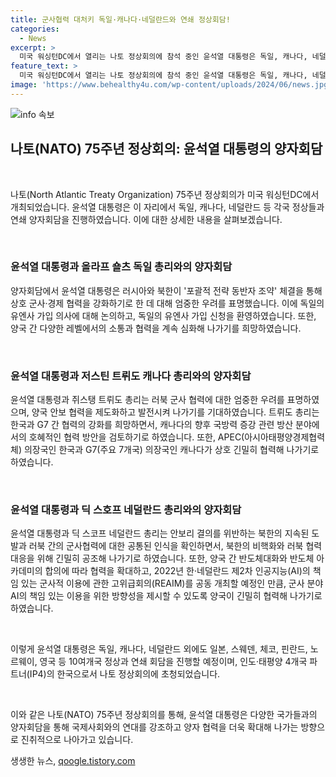 ```yaml
---
title: 군사협력 대처키 독일·캐나다·네덜란드와 연쇄 정상회담!
categories:
  - News
excerpt: >
  미국 워싱턴DC에서 열리는 나토 정상회의에 참석 중인 윤석열 대통령은 독일, 캐나다, 네덜란드 등 다양한 나라 정상들과 양자회담을 진행하며 북한의 도발과 러시아, 북한의 군사협력에 대한 우려를 피력했습니다. 또한, 인도·태평양 4개국 파트너(IP4)의 일원으로 나토 정상회의에 초청되었고, 한반도 안보와 국제 안보를 위한 국제사회와의 연대에 대해 강조했습니다. 또한, 반도체 및 기술 분야 협력 등에 대한 다채로운 양국 간 협력을 강조하며, 다양한 국가와의 연쇄 회담 예정입니다.
feature_text: >
  미국 워싱턴DC에서 열리는 나토 정상회의에 참석 중인 윤석열 대통령은 독일, 캐나다, 네덜란드 등 다양한 나라 정상들과 양자회담을 진행하며 북한의 도발과 러시아, 북한의 군사협력에 대한 우려를 피력했습니다. 또한, 인도·태평양 4개국 파트너(IP4)의 일원으로 나토 정상회의에 초청되었고, 한반도 안보와 국제 안보를 위한 국제사회와의 연대에 대해 강조했습니다. 또한, 반도체 및 기술 분야 협력 등에 대한 다채로운 양국 간 협력을 강조하며, 다양한 국가와의 연쇄 회담 예정입니다.
image: 'https://www.behealthy4u.com/wp-content/uploads/2024/06/news.jpg'
---
```


<p><img src="https://www.behealthy4u.com/wp-content/uploads/2024/06/news.jpg" alt="info 속보" /></p>

<h2 data-ke-size="size26">나토(NATO) 75주년 정상회의: 윤석열 대통령의 양자회담</h2>

<p data-ke-size="size16">&nbsp;</p>

<p>나토(North Atlantic Treaty Organization) 75주년 정상회의가 미국 워싱턴DC에서 개최되었습니다. 윤석열 대통령은 이 자리에서 독일, 캐나다, 네덜란드 등 각국 정상들과 연쇄 양자회담을 진행하였습니다. 이에 대한 상세한 내용을 살펴보겠습니다.</p>

<p data-ke-size="size16">&nbsp;</p>

<h3>윤석열 대통령과 올라프 숄츠 독일 총리와의 양자회담</h3>

<p>양자회담에서 윤석열 대통령은 러시아와 북한이 '포괄적 전략 동반자 조약' 체결을 통해 상호 군사·경제 협력을 강화하기로 한 데 대해 엄중한 우려를 표명했습니다. 이에 독일의 유엔사 가입 의사에 대해 논의하고, 독일의 유엔사 가입 신청을 환영하였습니다. 또한, 양국 간 다양한 레벨에서의 소통과 협력을 계속 심화해 나가기를 희망하였습니다.</p>

<p data-ke-size="size16">&nbsp;</p>

<h3>윤석열 대통령과 저스틴 트뤼도 캐나다 총리와의 양자회담</h3>

<p>윤석열 대통령과 쥐스탱 트뤼도 총리는 러북 군사 협력에 대한 엄중한 우려를 표명하였으며, 양국 안보 협력을 제도화하고 발전시켜 나가기를 기대하였습니다. 트뤼도 총리는 한국과 G7 간 협력의 강화를 희망하면서, 캐나다의 향후 국방력 증강 관련 방산 분야에서의 호혜적인 협력 방안을 검토하기로 하였습니다. 또한, APEC(아시아태평양경제협력체) 의장국인 한국과 G7(주요 7개국) 의장국인 캐나다가 상호 긴밀히 협력해 나가기로 하였습니다.</p>

<p data-ke-size="size16">&nbsp;</p>

<h3>윤석열 대통령과 딕 스호프 네덜란드 총리와의 양자회담</h3>

<p>윤석열 대통령과 딕 스코프 네덜란드 총리는 안보리 결의를 위반하는 북한의 지속된 도발과 러북 간의 군사협력에 대한 공통된 인식을 확인하면서, 북한의 비핵화와 러북 협력 대응을 위해 긴밀히 공조해 나가기로 하였습니다. 또한, 양국 간 반도체대화와 반도체 아카데미의 합의에 따라 협력을 확대하고, 2022년 한·네덜란드 제2차 인공지능(AI)의 책임 있는 군사적 이용에 관한 고위급회의(REAIM)를 공동 개최할 예정인 만큼, 군사 분야 AI의 책임 있는 이용을 위한 방향성을 제시할 수 있도록 양국이 긴밀히 협력해 나가기로 하였습니다.</p>

<p data-ke-size="size16">&nbsp;</p>

<p>이렇게 윤석열 대통령은 독일, 캐나다, 네덜란드 외에도 일본, 스웨덴, 체코, 핀란드, 노르웨이, 영국 등 10여개국 정상과 연쇄 회담을 진행할 예정이며, 인도·태평양 4개국 파트너(IP4)의 한국으로서 나토 정상회의에 초청되었습니다.</p>

<p data-ke-size="size16">&nbsp;</p>

<p>이와 같은 나토(NATO) 75주년 정상회의를 통해, 윤석열 대통령은 다양한 국가들과의 양자회담을 통해 국제사회와의 연대를 강조하고 양자 협력을 더욱 확대해 나가는 방향으로 진취적으로 나아가고 있습니다.</p>
생생한 뉴스, <a href="https://qoogle.tistory.com" rel="dofollow">qoogle.tistory.com</a>


